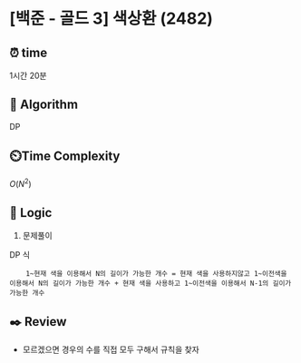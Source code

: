 # [백준 - 골드 3] 색상환 (2482)
 
## ⏰  **time**

1시간 20분

## :pushpin: **Algorithm**

DP

## ⏲️**Time Complexity**

$O(N^2)$

## :round_pushpin: **Logic**
1. 문제풀이

DP 식
```
    1~현재 색을 이용해서 N의 길이가 가능한 개수 = 현재 색을 사용하지않고 1~이전색을 이용해서 N의 길이가 가능한 개수 + 현재 색을 사용하고 1~이전색을 이용해서 N-1의 길이가 가능한 개수
```

## :black_nib: **Review**
- 모르겠으면 경우의 수를 직접 모두 구해서 규칙을 찾자